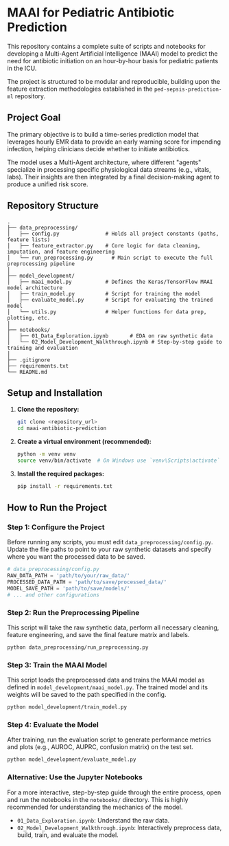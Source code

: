 # MAAI for Pediatric Antibiotic Prediction

This repository contains a complete suite of scripts and notebooks for developing a Multi-Agent Artificial Intelligence (MAAI) model to predict the need for antibiotic initiation on an hour-by-hour basis for pediatric patients in the ICU.

The project is structured to be modular and reproducible, building upon the feature extraction methodologies established in the `ped-sepsis-prediction-ml` repository.

## Project Goal

The primary objective is to build a time-series prediction model that leverages hourly EMR data to provide an early warning score for impending infection, helping clinicians decide whether to initiate antibiotics.

The model uses a Multi-Agent architecture, where different "agents" specialize in processing specific physiological data streams (e.g., vitals, labs). Their insights are then integrated by a final decision-making agent to produce a unified risk score.

## Repository Structure

```
.
├── data_preprocessing/
│   ├── config.py               # Holds all project constants (paths, feature lists)
│   ├── feature_extractor.py    # Core logic for data cleaning, imputation, and feature engineering
│   └── run_preprocessing.py      # Main script to execute the full preprocessing pipeline
│
├── model_development/
│   ├── maai_model.py           # Defines the Keras/TensorFlow MAAI model architecture
│   ├── train_model.py          # Script for training the model
│   ├── evaluate_model.py       # Script for evaluating the trained model
│   └── utils.py                # Helper functions for data prep, plotting, etc.
│
├── notebooks/
│   ├── 01_Data_Exploration.ipynb       # EDA on raw synthetic data
│   └── 02_Model_Development_Walkthrough.ipynb # Step-by-step guide to training and evaluation
│
├── .gitignore
├── requirements.txt
└── README.md
```

## Setup and Installation

1.  **Clone the repository:**
    ```bash
    git clone <repository_url>
    cd maai-antibiotic-prediction
    ```

2.  **Create a virtual environment (recommended):**
    ```bash
    python -m venv venv
    source venv/bin/activate  # On Windows use `venv\Scripts\activate`
    ```

3.  **Install the required packages:**
    ```bash
    pip install -r requirements.txt
    ```

## How to Run the Project

### Step 1: Configure the Project

Before running any scripts, you must edit `data_preprocessing/config.py`. Update the file paths to point to your raw synthetic datasets and specify where you want the processed data to be saved.

```python
# data_preprocessing/config.py
RAW_DATA_PATH = 'path/to/your/raw_data/'
PROCESSED_DATA_PATH = 'path/to/save/processed_data/'
MODEL_SAVE_PATH = 'path/to/save/models/'
# ... and other configurations
```

### Step 2: Run the Preprocessing Pipeline

This script will take the raw synthetic data, perform all necessary cleaning, feature engineering, and save the final feature matrix and labels.

```bash
python data_preprocessing/run_preprocessing.py
```

### Step 3: Train the MAAI Model

This script loads the preprocessed data and trains the MAAI model as defined in `model_development/maai_model.py`. The trained model and its weights will be saved to the path specified in the config.

```bash
python model_development/train_model.py
```

### Step 4: Evaluate the Model

After training, run the evaluation script to generate performance metrics and plots (e.g., AUROC, AUPRC, confusion matrix) on the test set.

```bash
python model_development/evaluate_model.py
```

### Alternative: Use the Jupyter Notebooks

For a more interactive, step-by-step guide through the entire process, open and run the notebooks in the `notebooks/` directory. This is highly recommended for understanding the mechanics of the model.

* `01_Data_Exploration.ipynb`: Understand the raw data.
* `02_Model_Development_Walkthrough.ipynb`: Interactively preprocess data, build, train, and evaluate the model.
